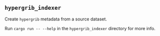 ## `hypergrib_indexer`

Create `hypergrib` metadata from a source dataset.

Run `cargo run -- --help` in the `hypergrib_indexer` directory for more info.
